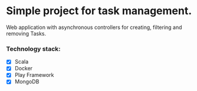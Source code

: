 # Simple project for task management.
Web application with asynchronous controllers for creating, filtering and removing Tasks.

### Technology stack:
- [x] Scala
- [x] Docker
- [x] Play Framework
- [x] MongoDB
